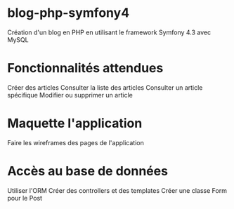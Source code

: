 # blog-php-symfony4
Création d'un blog en PHP en utilisant le framework Symfony 4.3 avec MySQL

# Fonctionnalités attendues
Créer des articles
Consulter la liste des articles
Consulter un article spécifique
Modifier ou supprimer un article

# Maquette l'application
Faire les wireframes des pages de l'application

# Accès au base de données
Utiliser l'ORM
Créer des controllers et des templates
Créer une classe Form pour le Post




